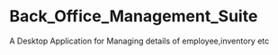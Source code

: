 # Back_Office_Management_Suite
A Desktop Application for Managing details of employee,inventory etc
